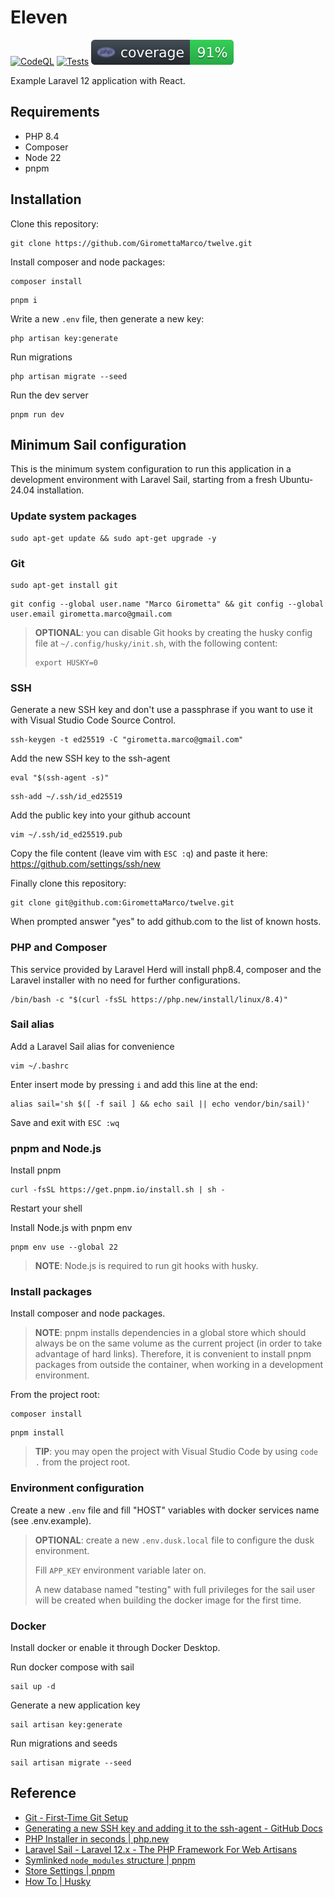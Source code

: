 # Eleven

[![CodeQL](https://github.com/GiromettaMarco/twelve/actions/workflows/lint.yml/badge.svg)](https://github.com/GiromettaMarco/twelve/actions/workflows/lint.yml)
[![Tests](https://github.com/GiromettaMarco/twelve/actions/workflows/tests.yml/badge.svg)](https://github.com/GiromettaMarco/twelve/actions/workflows/tests.yml)
[![PHP Coverage](docs/php-coverage.svg)](https://github.com/GiromettaMarco/twelve/actions/workflows/tests.yml)

Example Laravel 12 application with React.

## Requirements

- PHP 8.4
- Composer
- Node 22
- pnpm

## Installation

Clone this repository:

```
git clone https://github.com/GiromettaMarco/twelve.git
```

Install composer and node packages:

```
composer install
```

```
pnpm i
```

Write a new `.env` file, then generate a new key:

```
php artisan key:generate
```

Run migrations

```
php artisan migrate --seed
```

Run the dev server

```
pnpm run dev
```

## Minimum Sail configuration

This is the minimum system configuration to run this application in a development environment with Laravel Sail, starting from a fresh Ubuntu-24.04 installation.

### Update system packages

```
sudo apt-get update && sudo apt-get upgrade -y
```

### Git

```
sudo apt-get install git
```

```
git config --global user.name "Marco Girometta" && git config --global user.email girometta.marco@gmail.com
```

> **OPTIONAL**: you can disable Git hooks by creating the husky config file at `~/.config/husky/init.sh`, with the following content:
> ```
> export HUSKY=0
> ```

### SSH

Generate a new SSH key and don't use a passphrase if you want to use it with Visual Studio Code Source Control.

```
ssh-keygen -t ed25519 -C "girometta.marco@gmail.com"
```

Add the new SSH key to the ssh-agent

```
eval "$(ssh-agent -s)"
```

```
ssh-add ~/.ssh/id_ed25519
```

Add the public key into your github account

```
vim ~/.ssh/id_ed25519.pub
```

Copy the file content (leave vim with `ESC :q`) and paste it here: https://github.com/settings/ssh/new

Finally clone this repository:

```
git clone git@github.com:GiromettaMarco/twelve.git
```

When prompted answer "yes" to add github.com to the list of known hosts.

### PHP and Composer

This service provided by Laravel Herd will install php8.4, composer and the Laravel installer with no need for further configurations.

```
/bin/bash -c "$(curl -fsSL https://php.new/install/linux/8.4)"
```

### Sail alias

Add a Laravel Sail alias for convenience

```
vim ~/.bashrc
```

Enter insert mode by pressing `i` and add this line at the end:

```
alias sail='sh $([ -f sail ] && echo sail || echo vendor/bin/sail)'
```

Save and exit with `ESC :wq`

### pnpm and Node.js

Install pnpm

```
curl -fsSL https://get.pnpm.io/install.sh | sh -
```

Restart your shell

Install Node.js with pnpm env

```
pnpm env use --global 22
```

> **NOTE**: Node.js is required to run git hooks with husky.

### Install packages

Install composer and node packages.

> **NOTE**: pnpm installs dependencies in a global store which should always be on the same volume as the current project (in order to take advantage of hard links). Therefore, it is convenient to install pnpm packages from outside the container, when working in a development environment.

From the project root:

```
composer install
```

```
pnpm install
```

> **TIP**: you may open the project with Visual Studio Code by using `code .` from the project root.

### Environment configuration

Create a new `.env` file and fill "HOST" variables with docker services name (see .env.example).

> **OPTIONAL**: create a new `.env.dusk.local` file to configure the dusk environment.
>
> Fill `APP_KEY` environment variable later on.
>
> A new database named "testing" with full privileges for the sail user will be created when building the docker image for the first time.

### Docker

Install docker or enable it through Docker Desktop.

Run docker compose with sail

```
sail up -d
```

Generate a new application key

```
sail artisan key:generate
```

Run migrations and seeds

```
sail artisan migrate --seed
```

## Reference

- [Git - First-Time Git Setup](https://git-scm.com/book/en/v2/Getting-Started-First-Time-Git-Setup)
- [Generating a new SSH key and adding it to the ssh-agent - GitHub Docs](https://docs.github.com/en/authentication/connecting-to-github-with-ssh/generating-a-new-ssh-key-and-adding-it-to-the-ssh-agent)
- [PHP Installer in seconds | php.new](https://php.new/)
- [Laravel Sail - Laravel 12.x - The PHP Framework For Web Artisans](https://laravel.com/docs/12.x/sail#configuring-a-shell-alias)
- [Symlinked `node_modules` structure | pnpm](https://pnpm.io/symlinked-node-modules-structure)
- [Store Settings | pnpm](https://pnpm.io/settings#store-settings)
- [How To | Husky](https://typicode.github.io/husky/how-to.html#for-a-gui-or-globally)
